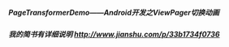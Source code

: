 ##### PageTransformerDemo——Android开发之ViewPager切换动画
##### 我的简书有详细说明 http://www.jianshu.com/p/33b1734f0736
